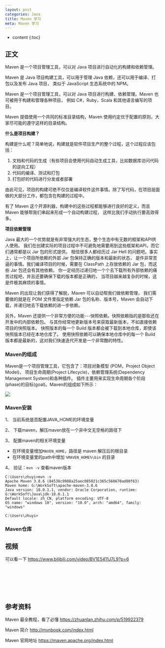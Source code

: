 ```yaml
---
layout: post
categories: Java
title: Maven 学习
meta: Maven 学习
---
```

* content
{:toc}

## 正文

Maven 是一个项目管理工具，可以对 Java 项目进行自动化的构建和依赖管理。

Maven 是 Java 项目构建工具，可以用于管理 Java 依赖，还可以用于编译、打包以及发布 Java 项目，
类似于 JavaScript 生态系统中的 NPM。

Maven 是一个项目管理工具，可以对 Java 项目进行构建、依赖管理。Maven 也可被用于构建和管理各种项目，
例如 C#，Ruby，Scala 和其他语言编写的项目。

Maven 提倡使用一个共同的标准目录结构，Maven 使用约定优于配置的原则，大家尽可能的遵守这样的目录结构。

**什么是项目构建？**

构建是什么呢？简单地说，构建就是软件项目生产的整个过程，这个过程应该包括：

1. 文档和代码的生成（有些项目会使用代码自动生成工具，比如数据库访问代码的逆向工程）
2. 代码的编译、测试和打包
3. 打包好的代码进行分发或者部署

由此可见，项目的构建可绝不仅仅是编译软件这件事情。除了写代码，在项目层面做的大部分工作，都包含在构建的过程中。

有了 Maven 这个开源利器，构建中的这些过程都能够进行良好的定义，而且 Maven 能够帮我们串起来形成一个自动构建过程，
这样比我们手动执行要高效得多。

**项目依赖管理**

Java 最大的一个优势就是有非常强大的生态，整个生态中有无数的框架和API供人使用。
我们在创建实际的项目过程中不可避免地需要用到这些框架和API，而它们通常都是以 Jar 包的形式提供。 
相信很多人都经历过 Jar Hell 的问题吧。事实上，让一个项目所依赖的外部 Jar 包保持正确的版本和最新的状态，
是件非常苦逼的事情。我们编译项目的时候，需要在 ClassPath 上存放依赖的 Jar 包，而这些 Jar 包还会有其他依赖。
你一定经历过递归地一个个去下载所有外部依赖的痛苦过程吧，并且还要确保下载的版本都是正确的，
当项目越来越复杂的时候，这是件极其麻烦的事情。

Maven 的出现让我们获得了解脱，Maven 可以自动帮我们做依赖管理，
我们需要做的就是在 POM 文件里指定依赖 Jar 包的名称、版本号，Maven 会自动下载，并递归地去下载依赖的进一步依赖。

另外，Maven 还提供一个非常方便的功能---快照依赖。快照依赖指的是那些还在开发中的内部依赖包。
与其你经常地更新版本号来获取最新版本，不如直接依赖项目的快照版本。
快照版本的每一个 Build 版本都会被下载到本地仓库，即使该快照版本已经在本地仓库了。
使用快照依赖可以确保本地仓库中的每一个 Build 版本都是最新的，这对我们快速迭代开发是一个非常酷的特性。

### Maven的组成

Maven是一个项目管理工具，它包含了：项目对象模型 (POM，Project Object Model)，
项目生命周期(Project Lifecycle)，依赖管理系统(Dependency Management System)和各种插件。
插件主要用来实现生命周期各个阶段(phase)的目标(goal)。Maven的组成如下所示：

![]({{site.baseurl}}/images/20220712/20220712152711.png)

### Maven安装

1、 当前系统是否配置JAVA_HOME的环境变量

2、 下载maven，解压maven放在一个非中文无空格的路径下

3、 配置maven的相关环境变量

* 在环境变量增加`MAVEN_HOME`，路径是 maven 解压后的根目录
* 在环境变量里的path中增加 `%MAVEN_HOME%\bin` 的目录

4、 验证：`mvn -v` 查看maven版本

```
C:\Users\zhuyi>mvn -v
Apache Maven 3.8.6 (84538c9988a25aec085021c365c560670ad80f63)
Maven home: G:\WorkSoft\apache-maven-3.8.6
Java version: 18.0.1.1, vendor: Oracle Corporation, runtime: G:\WorkSoft\Java\jdk-18.0.1.1
Default locale: zh_CN, platform encoding: UTF-8
OS name: "windows 10", version: "10.0", arch: "amd64", family: "windows"

C:\Users\zhuyi>
```

### Maven仓库





## 视频

可以看一下 <https://www.bilibili.com/video/BV1E5411J7L9?p=6>







<br/><br/><br/><br/><br/>
## 参考资料

Maven 最全教程，看了必懂 <https://zhuanlan.zhihu.com/p/519922379>

Maven 简介 <http://mvnbook.com/index.html>

Maven 官网地址 <https://maven.apache.org/index.html>
